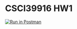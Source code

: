 # CSCI39916 HW1
[![Run in Postman](https://run.pstmn.io/button.svg)](https://app.getpostman.com/run-collection/20a4b5705d450ff39eb1)
